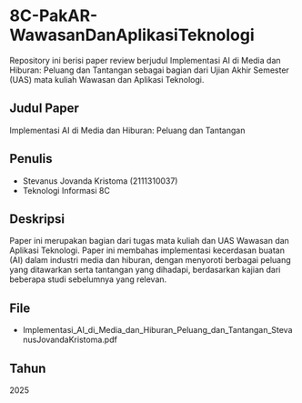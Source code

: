 # 8C-PakAR-WawasanDanAplikasiTeknologi
Repository ini berisi paper review berjudul Implementasi AI di Media dan Hiburan: Peluang dan Tantangan sebagai bagian dari Ujian Akhir Semester (UAS) mata kuliah Wawasan dan Aplikasi Teknologi.
## Judul Paper
Implementasi AI di Media dan Hiburan: Peluang dan Tantangan
## Penulis
- Stevanus Jovanda Kristoma (2111310037)
- Teknologi Informasi 8C
## Deskripsi
Paper ini merupakan bagian dari tugas mata kuliah dan UAS Wawasan dan Aplikasi Teknologi. Paper ini membahas implementasi kecerdasan buatan (AI) dalam industri media dan hiburan, dengan menyoroti berbagai peluang yang ditawarkan serta tantangan yang dihadapi, berdasarkan kajian dari beberapa studi sebelumnya yang relevan.
## File
- Implementasi_AI_di_Media_dan_Hiburan_Peluang_dan_Tantangan_StevanusJovandaKristoma.pdf
## Tahun
2025
